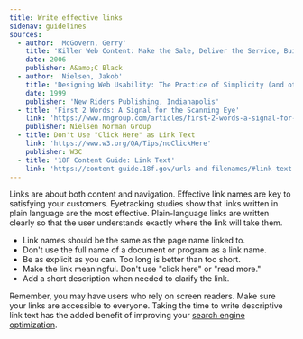 ```yaml
---
title: Write effective links
sidenav: guidelines
sources:
  - author: 'McGovern, Gerry'
    title: 'Killer Web Content: Make the Sale, Deliver the Service, Build the Brand (and other works)'
    date: 2006
    publisher: A&amp;C Black
  - author: 'Nielsen, Jakob'
    title: 'Designing Web Usability: The Practice of Simplicity (and other works)'
    date: 1999
    publisher: 'New Riders Publishing, Indianapolis'
  - title: 'First 2 Words: A Signal for the Scanning Eye'
    link: 'https://www.nngroup.com/articles/first-2-words-a-signal-for-scanning/'
    publisher: Nielsen Norman Group
  - title: Don't Use "Click Here" as Link Text
    link: 'https://www.w3.org/QA/Tips/noClickHere'
    publisher: W3C
  - title: '18F Content Guide: Link Text'
    link: 'https://content-guide.18f.gov/urls-and-filenames/#link-text'
---
```


Links are about both content and navigation. Effective link names are key to satisfying your customers. Eyetracking studies show that links written in plain language are the most effective. Plain-language links are written clearly so that the user understands exactly where the link will take them.

- Link names should be the same as the page name linked to.
- Don't use the full name of a document or program as a link name.
- Be as explicit as you can. Too long is better than too short.
- Make the link meaningful. Don't use "click here" or "read more."
- Add a short description when needed to clarify the link.

Remember, you may have users who rely on screen readers. Make sure your links are accessible to everyone. Taking the time to write descriptive link text has the added benefit of improving your [search engine optimization](https://moz.com/blog/click-here-seo).
